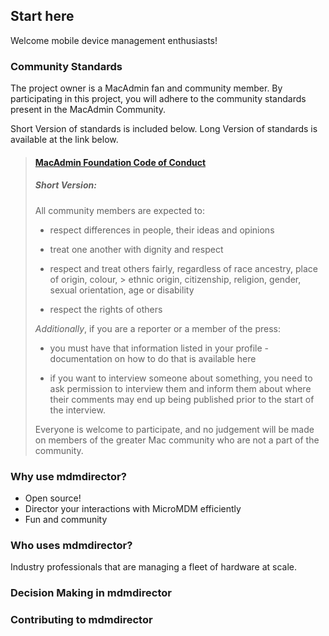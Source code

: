 ## Start here

Welcome mobile device management enthusiasts!

### Community Standards

The project owner is a MacAdmin fan and community member.
By participating in this project, you will adhere to the community
standards present in the MacAdmin Community.

Short Version of standards is included below.
Long Version of standards is available at the link below.

> #### [MacAdmin Foundation Code of Conduct](https://www.macadmins.org/code-of-conduct)
>
> ##### Short Version:
> All community members are expected to:
>
> - respect differences in people, their ideas and opinions
>
> - treat one another with dignity and respect
>
> - respect and treat others fairly, regardless of race ancestry, place of origin, colour, >   ethnic origin, citizenship, religion, gender, sexual orientation, age or disability
>
> - respect the rights of others
>
> *Additionally*, if you are a reporter or a member of the press:
>
> - you must have that information listed in your profile - documentation on how to do that is available here
>
> - if you want to interview someone about something, you need to ask permission to interview them and inform them about where their comments may end up being published prior to the start of the interview.
>
> Everyone is welcome to participate, and no judgement will be made on members of the greater Mac community who are not a part of the community.
>

### Why use mdmdirector?

- Open source!
- Director your interactions with MicroMDM efficiently
- Fun and community


### Who uses mdmdirector?

Industry professionals that are managing a fleet of hardware at scale.

### Decision Making in mdmdirector

### Contributing to mdmdirector
